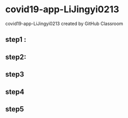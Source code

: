 # covid19-app-LiJingyi0213
covid19-app-LiJingyi0213 created by GitHub Classroom
## step1 :

## step2:

## step3

## step4

## step5
